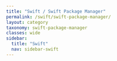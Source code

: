 ```yaml
---
title: "Swift / Swift Package Manager"
permalink: /swift/swift-package-manager/
layout: category
taxonomy: swift-package-manager
classes: wide
sidebar:
  title: "Swift"
  nav: sidebar-swift
---
```

